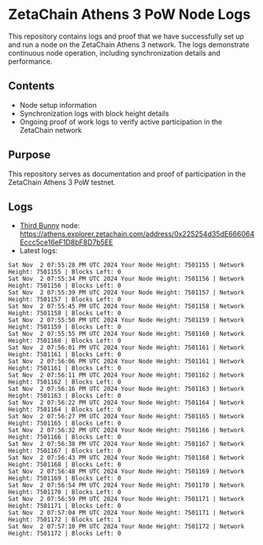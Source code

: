 # ZetaChain Athens 3 PoW Node Logs
This repository contains logs and proof that we have successfully set up and run a node on the ZetaChain Athens 3 network. The logs demonstrate continuous node operation, including synchronization details and performance.

## Contents
- Node setup information
- Synchronization logs with block height details
- Ongoing proof of work logs to verify active participation in the ZetaChain network

## Purpose
This repository serves as documentation and proof of participation in the ZetaChain Athens 3 PoW testnet.

## Logs

- [Third Bunny](https://thirdbunny.xyz/) node: https://athens.explorer.zetachain.com/address/0x225254d35dE666064Eccc5ce16eF1D8bF8D7b5EE
- Latest logs:
```
Sat Nov  2 07:55:28 PM UTC 2024 Your Node Height: 7501155 | Network Height: 7501155 | Blocks Left: 0
Sat Nov  2 07:55:34 PM UTC 2024 Your Node Height: 7501156 | Network Height: 7501156 | Blocks Left: 0
Sat Nov  2 07:55:39 PM UTC 2024 Your Node Height: 7501157 | Network Height: 7501157 | Blocks Left: 0
Sat Nov  2 07:55:45 PM UTC 2024 Your Node Height: 7501158 | Network Height: 7501158 | Blocks Left: 0
Sat Nov  2 07:55:50 PM UTC 2024 Your Node Height: 7501159 | Network Height: 7501159 | Blocks Left: 0
Sat Nov  2 07:55:55 PM UTC 2024 Your Node Height: 7501160 | Network Height: 7501160 | Blocks Left: 0
Sat Nov  2 07:56:01 PM UTC 2024 Your Node Height: 7501161 | Network Height: 7501161 | Blocks Left: 0
Sat Nov  2 07:56:06 PM UTC 2024 Your Node Height: 7501161 | Network Height: 7501161 | Blocks Left: 0
Sat Nov  2 07:56:11 PM UTC 2024 Your Node Height: 7501162 | Network Height: 7501162 | Blocks Left: 0
Sat Nov  2 07:56:16 PM UTC 2024 Your Node Height: 7501163 | Network Height: 7501163 | Blocks Left: 0
Sat Nov  2 07:56:22 PM UTC 2024 Your Node Height: 7501164 | Network Height: 7501164 | Blocks Left: 0
Sat Nov  2 07:56:27 PM UTC 2024 Your Node Height: 7501165 | Network Height: 7501165 | Blocks Left: 0
Sat Nov  2 07:56:32 PM UTC 2024 Your Node Height: 7501166 | Network Height: 7501166 | Blocks Left: 0
Sat Nov  2 07:56:38 PM UTC 2024 Your Node Height: 7501167 | Network Height: 7501167 | Blocks Left: 0
Sat Nov  2 07:56:43 PM UTC 2024 Your Node Height: 7501168 | Network Height: 7501168 | Blocks Left: 0
Sat Nov  2 07:56:48 PM UTC 2024 Your Node Height: 7501169 | Network Height: 7501169 | Blocks Left: 0
Sat Nov  2 07:56:54 PM UTC 2024 Your Node Height: 7501170 | Network Height: 7501170 | Blocks Left: 0
Sat Nov  2 07:56:59 PM UTC 2024 Your Node Height: 7501171 | Network Height: 7501171 | Blocks Left: 0
Sat Nov  2 07:57:04 PM UTC 2024 Your Node Height: 7501171 | Network Height: 7501172 | Blocks Left: 1
Sat Nov  2 07:57:10 PM UTC 2024 Your Node Height: 7501172 | Network Height: 7501172 | Blocks Left: 0
```
